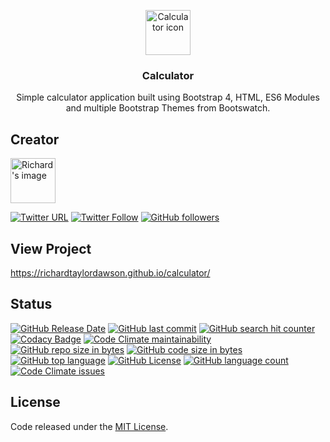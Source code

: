 <p align="center">
  <a href="https://richardtaylordawson.github.io/calculator/">
    <img src="http://icons.iconarchive.com/icons/iconsmind/outline/256/Calculator-icon.png" alt="Calculator icon" width=72 height=72>
  </a>

  <h3 align="center">Calculator</h3>

  <p align="center">
    Simple calculator application built using Bootstrap 4, HTML, ES6 Modules and multiple Bootstrap Themes from Bootswatch.
  </p>
</p>

## Creator

<img src="https://twitter.com/richard_codes/profile_image?size=original" alt="Richard's image" width=72 height=72>

[![Twitter URL](https://img.shields.io/twitter/url/http/shields.io.svg?style=social)](https://twitter.com/intent/tweet?text=@richard_codes)
[![Twitter Follow](https://img.shields.io/twitter/follow/richard_codes.svg?label=Follow&style=social)](https://twitter.com/intent/follow?screen_name=richard_codes)
[![GitHub followers](https://img.shields.io/github/followers/richardtaylordawson.svg?label=Follow&style=social)](https://github.com/richardtaylordawson/)

## View Project
<https://richardtaylordawson.github.io/calculator/>

## Status
[![GitHub Release Date](https://img.shields.io/github/release-date/richardtaylordawson/calculator.svg)](https://github.com/richardtaylordawson/calculator/releases)
[![GitHub last commit](https://img.shields.io/github/last-commit/richardtaylordawson/calculator.svg)](https://github.com/richardtaylordawson/calculator/commits/master)
[![GitHub search hit counter](https://img.shields.io/github/search/richardtaylordawson/calculator/goto.svg)](https://github.com/richardtaylordawson/calculator/)
[![Codacy Badge](https://api.codacy.com/project/badge/Grade/02ee35b7c3e14b6da802677e73fbdb32)](https://www.codacy.com/app/richardtaylordawson/calculator?utm_source=github.com&amp;utm_medium=referral&amp;utm_content=richardtaylordawson/calculator&amp;utm_campaign=Badge_Grade)
[![Code Climate maintainability](https://img.shields.io/codeclimate/maintainability/richardtaylordawson/calculator.svg)](https://codeclimate.com/github/richardtaylordawson/calculator/progress/maintainability)
[![GitHub repo size in bytes](https://img.shields.io/github/repo-size/richardtaylordawson/calculator.svg)](https://github.com/richardtaylordawson/calculator/)
[![GitHub code size in bytes](https://img.shields.io/github/languages/code-size/richardtaylordawson/calculator.svg)](https://github.com/richardtaylordawson/calculator/)
[![GitHub top language](https://img.shields.io/github/languages/top/richardtaylordawson/calculator.svg)](https://github.com/richardtaylordawson/calculator/)
[![GitHub License](https://img.shields.io/github/license/mashape/apistatus.svg)](https://github.com/richardtaylordawson/calculator/blob/master/LICENSE)
[![GitHub language count](https://img.shields.io/github/languages/count/richardtaylordawson/calculator.svg)](https://github.com/richardtaylordawson/calculator/)
[![Code Climate issues](https://img.shields.io/codeclimate/issues/richardtaylordawson/calculator.svg)](https://codeclimate.com/github/richardtaylordawson/calculator/issues)

## License

Code released under the [MIT License](https://github.com/richardtaylordawson/calculator/blob/master/LICENSE).

